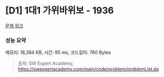 # [D1] 1대1 가위바위보 - 1936 

[문제 링크](https://swexpertacademy.com/main/code/problem/problemDetail.do?contestProbId=AV5PjKXKALcDFAUq) 

### 성능 요약

메모리: 18,384 KB, 시간: 95 ms, 코드길이: 760 Bytes



> 출처: SW Expert Academy, https://swexpertacademy.com/main/code/problem/problemList.do